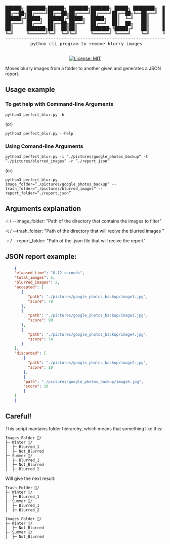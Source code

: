 <div align="center">
<pre>
██████╗ ███████╗██████╗ ███████╗███████╗ █████╗ ████████╗  ██████╗ ██╗     ██╗   ██╗██████╗ 
██╔══██╗██╔════╝██╔══██╗██╔════╝██╔════╝██╔══██╗╚══██╔══╝  ██╔══██╗██║     ██║   ██║██╔══██╗
██████╔╝█████╗  ██████╔╝█████╗  █████╗  ██║  ╚═╝   ██║     ██████╦╝██║     ██║   ██║██████╔╝
██╔═══╝ ██╔══╝  ██╔══██╗██╔══╝  ██╔══╝  ██║  ██╗   ██║     ██╔══██╗██║     ██║   ██║██╔══██╗
██║     ███████╗██║  ██║██║     ███████╗╚█████╔╝   ██║     ██████╦╝███████╗╚██████╔╝██║  ██║
╚═╝     ╚══════╝╚═╝  ╚═╝╚═╝     ╚══════╝ ╚════╝    ╚═╝     ╚═════╝ ╚══════╝ ╚═════╝ ╚═╝  ╚═╝
--------------------------------------------------------------------------------------------
 python cli program to remove blurry images
 
</pre>

[![License: MIT](https://img.shields.io/badge/License-MIT-yellow.svg)](https://opensource.org/licenses/MIT)

</div>

Moves blurry images from a folder to another given and generates a JSON report.

## Usage example
### To get help with Command-line Arguments
```
python3 perfect_blur.py -h
```
(or)
```
python3 perfect_blur.py --help
```
### Using Comand-line Arguments
```
python3 perfect_blur.py -i ”./pictures/google_photos_backup” -t ”./pictures/blurred_images” -r ”./report.json”
```
(or)
```
python3 perfect_blur.py --image_folder=”./pictures/google_photos_backup” --trash_folder=”./pictures/blurred_images” --report_folder=”./report.json”
```
## Arguments explanation

 -i / --image_folder: "Path of the directory that contains the images to filter"
 
 -t / --trash_folder: "Path of the directory that will recive the blurred images "
 
 -r / --report_folder: "Path of the .json file that will recive the report"

## JSON report example:
``` json
    {
    "elapsed_time": "0.12 seconds",
    "total_images": 5,
    "blurred_images": 2,
    "accepted": [
       {
          "path": "./pictures/google_photos_backup/image1.jpg",
          "score": 70
       },
       {
          "path": "./pictures/google_photos_backup/image3.jpg",
          "score": 90
       },
       {
          "path": "./pictures/google_photos_backup/image4.jpg",
          "score": 74
       }
    ],
    "discarded": [
        {
          "path": "./pictures/google_photos_backup/image2.jpg",
          "score": 10
        },
        {
        "path": "./pictures/google_photos_backup/image5.jpg",
        "score": 10
        }
    ]
    }
```

## Careful!

This script mantains folder hierarchy, which means that something like this:

```
Images_Folder 📁/
├─ Winter 📁/
│  ├─ Blurred_1
│  ├─ Not_Blurred
├─ Summer 📁/
│  ├─ Blurred_1
│  ├─ Not_Blurred
│  ├─ Blurred_2
```

Will give the next result:

```
Trash_Folder 📁/
├─ Winter 📁/
│  ├─ Blurred_1
├─ Summer 📁/
│  ├─ Blurred_1
│  ├─ Blurred_2

Images_Folder 📁/
├─ Winter 📁/
│  ├─ Not_Blurred
├─ Summer 📁/
│  ├─ Not_Blurred


```




